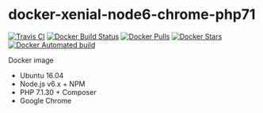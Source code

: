 # docker-xenial-node6-chrome-php71

[![Travis CI](https://api.travis-ci.org/vintagesucks/docker-xenial-node6-chrome-php71.svg?branch=master)](https://travis-ci.org/vintagesucks/docker-xenial-node6-chrome-php71) [![Docker Build Status](https://img.shields.io/docker/build/vintagesucks/docker-xenial-node6-chrome-php71.svg)](https://hub.docker.com/r/vintagesucks/docker-xenial-node6-chrome-php71/) [![Docker Pulls](https://img.shields.io/docker/pulls/vintagesucks/docker-xenial-node6-chrome-php71.svg)](https://hub.docker.com/r/vintagesucks/docker-xenial-node6-chrome-php71/) [![Docker Stars](https://img.shields.io/docker/stars/vintagesucks/docker-xenial-node6-chrome-php71.svg)](https://hub.docker.com/r/vintagesucks/docker-xenial-node6-chrome-php71/) [![Docker Automated build](https://img.shields.io/docker/automated/vintagesucks/docker-xenial-node6-chrome-php71.svg)](https://hub.docker.com/r/vintagesucks/docker-xenial-node6-chrome-php71/)

Docker image
* Ubuntu 16.04
* Node.js v6.x + NPM
* PHP 7.1.30 + Composer
* Google Chrome
